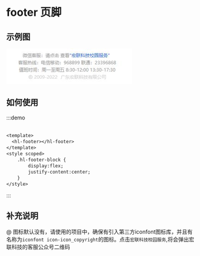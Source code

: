 <!--
 * @Descripttion: your project
 * @version: 1.0
 * @Author: hongweixun
 * @Date: 2022-10-22 09:35:55
 * @LastEditors: hongweixun
 * @LastEditTime: 2022-10-26 11:44:19
-->
# footer 页脚
## 示例图
![Alt](./footer.jpg)
 <br>
## 如何使用

:::demo

```vue

<template>
  <hl-footer></hl-footer>
</template>
<style scoped>
    .hl-footer-block {
        display:flex;
        justify-content:center;
    }
</style>
```

:::


## 补充说明
@ 图标默认没有，请使用的项目中，确保有引入第三方iconfont图标库，并且有名称为`iconfont icon-icon_copyright`的图标。点击`宏联科技校园服务`,将会弹出宏联科技的客服公众号二维码

